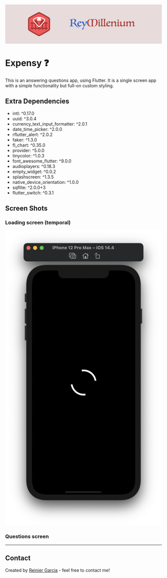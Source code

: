![Rey Millenium Banner](https://github.com/reymillenium/images/blob/master/reymillenium_banner_800x200.png)

# Expensy ❓

This is an answering questions app, using Flutter. It is a single screen app with a simple functionality but full-on custom styling.

## Extra Dependencies

- intl: ^0.17.0
- uuid: ^3.0.4
- currency_text_input_formatter: ^2.0.1
- date_time_picker: ^2.0.0
- rflutter_alert: ^2.0.2
- faker: ^1.3.0
- fl_chart: ^0.35.0
- provider: ^5.0.0
- tinycolor: ^1.0.3
- font_awesome_flutter: ^9.0.0
- audioplayers: ^0.18.3
- empty_widget: ^0.0.2
- splashscreen: ^1.3.5
- native_device_orientation: ^1.0.0
- sqflite: ^2.0.0+3
- flutter_switch: ^0.3.1
  
## Screen Shots

### Loading screen (temporal)
![Welcome screen](https://github.com/reymillenium/images/blob/master/my_projects/16_BitCoinTicker/loading_screen.png)

### Questions screen

***
## Contact
Created by [Reinier Garcia](https://reiniergarcia.dev/) - feel free to contact me!